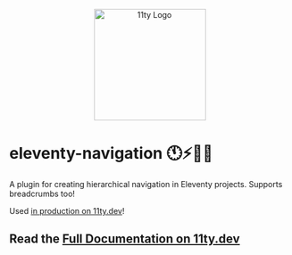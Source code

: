 <p align="center"><img src="https://www.11ty.dev/img/logo-github.svg" width="200" height="200" alt="11ty Logo"></p>

# eleventy-navigation 🕚⚡️🎈🐀

A plugin for creating hierarchical navigation in Eleventy projects. Supports breadcrumbs too!

Used [in production on 11ty.dev](https://www.11ty.dev/docs/)!

## Read the [Full Documentation on 11ty.dev](https://www.11ty.dev/docs/plugins/navigation/)
